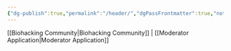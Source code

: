 ```yaml
---
{"dg-publish":true,"permalink":"/header/","dgPassFrontmatter":true,"noteIcon":"","created":"","updated":""}
---
```


[[Biohacking Community\|Biohacking Community]] | [[Moderator Application\|Moderator Application]]